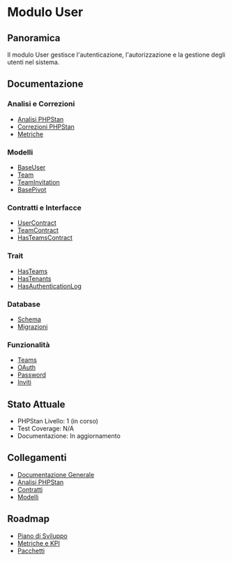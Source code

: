 # Modulo User

## Panoramica
Il modulo User gestisce l'autenticazione, l'autorizzazione e la gestione degli utenti nel sistema.

## Documentazione

### Analisi e Correzioni
- [Analisi PHPStan](phpstan.md)
- [Correzioni PHPStan](../../Modules/User/docs/phpstan_fixes.md)
- [Metriche](metrics-dashboard.md)

### Modelli
- [BaseUser](../../Modules/User/docs/Models/BaseUser.md)
- [Team](../../Modules/User/docs/Models/Team.md)
- [TeamInvitation](../../Modules/User/docs/Models/TeamInvitation.md)
- [BasePivot](../../Modules/User/docs/Models/BasePivot.md)

### Contratti e Interfacce
- [UserContract](../../Modules/User/docs/Contracts/UserContract.md)
- [TeamContract](../../Modules/User/docs/Contracts/TeamContract.md)
- [HasTeamsContract](../../Modules/User/docs/Contracts/HasTeamsContract.md)

### Trait
- [HasTeams](../../Modules/User/docs/traits/HasTeams.md)
- [HasTenants](../../Modules/User/docs/traits/HasTenants.md)
- [HasAuthenticationLog](../../Modules/User/docs/traits/HasAuthenticationLog.md)

### Database
- [Schema](../../Modules/User/docs/database/schema.md)
- [Migrazioni](../../Modules/User/docs/database/migrations.md)

### Funzionalità
- [Teams](teams.md)
- [OAuth](OAuth/index.md)
- [Password](password.md)
- [Inviti](user_invitation.md)

## Stato Attuale
- PHPStan Livello: 1 (in corso)
- Test Coverage: N/A
- Documentazione: In aggiornamento

## Collegamenti
- [Documentazione Generale](/docs/index.md)
- [Analisi PHPStan](/docs/phpstan.md)
- [Contratti](/docs/Contracts.md)
- [Modelli](/docs/Models.md)

## Roadmap
- [Piano di Sviluppo](roadmap.md)
- [Metriche e KPI](metrics-dashboard.md)
- [Pacchetti](packages.md) 
